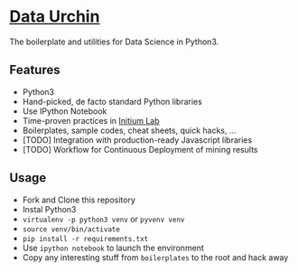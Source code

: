 # [Data Urchin](https://github.com/initiumlab/data-urchin)

The boilerplate and utilities for Data Science in Python3.

## Features

* Python3
* Hand-picked, de facto standard Python libraries
* Use IPython Notebook
* Time-proven practices in [Initium Lab](http://initiumlab.com)
* Boilerplates, sample codes, cheat sheets, quick hacks, ...
* [TODO] Integration with production-ready Javascript libraries
* [TODO] Workflow for Continuous Deployment of mining results

## Usage

* Fork and Clone this repository
* Instal Python3
* `virtualenv -p python3 venv` or `pyvenv venv`
* `source venv/bin/activate`
* `pip install -r requirements.txt`
* Use `ipython notebook` to launch the environment
* Copy any interesting stuff from `boilerplates` to the root and hack away



